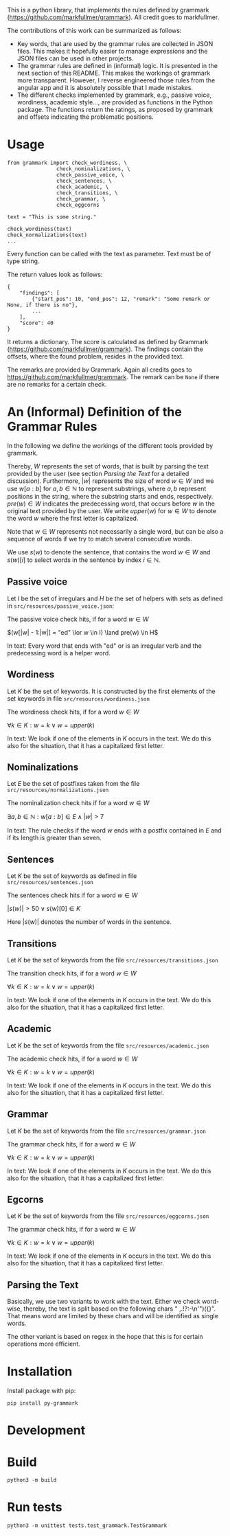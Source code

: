 This is a python library, that implements the rules defined by grammark (https://github.com/markfullmer/grammark).
All credit goes to markfullmer.

The contributions of this work can be summarized as follows:

* Key words, that are used by the grammar rules are collected in JSON files. This makes it hopefully easier to manage expressions and the JSON files can be used in other projects.
* The grammar rules are defined in (informal) logic. It is presented in the next section of this README. This makes the workings of grammark more transparent. However, I reverse engineered those rules from the angular app and it is absolutely possible that I made mistakes.
* The different checks implemented by grammark, e.g., passive voice, wordiness, academic style..., are provided as functions in the Python package. The functions return the ratings, as proposed by grammark and offsets indicating the problematic positions.

# Usage

```
from grammark import check_wordiness, \
				check_nominalizations, \
				check_passive_voice, \
				check_sentences, \
				check_academic, \
				check_transitions, \
				check_grammar, \
				check_eggcorns

text = "This is some string."

check_wordiness(text)
check_normalizations(text)
...
```
Every function can be called with the text as parameter. Text must be of type string.

The return values look as follows:

```
{
	"findings": [
		{"start_pos": 10, "end_pos": 12, "remark": "Some remark or None, if there is no"},
		...
	],
	"score": 40
}
```

It returns a dictionary. The score is calculated as defined by Grammark (https://github.com/markfullmer/grammark).
The findings contain the offsets, where the found problem, resides in the provided text.

The remarks are provided by Grammark. Again all credits goes to https://github.com/markfullmer/grammark.
The remark can be `None` if there are no remarks for a certain check.

# An (Informal) Definition of the Grammar Rules

In the following we define the workings of the different tools provided by grammark.

Thereby, $W$ represents the set of words, that is built by parsing the text provided by the user (see section *Parsing the Text* for a detailed discussion).
Furthermore, $|w|$ represents the size of word $w \in W$ and we use $w[a:b]$ for $a,b \in \mathbb{N}$ to represent substrings, where $a,b$ represent positions in the string, where the substring starts and ends, respectively.
$pre(w) \in W$ indicates the predecessing word, that occurs before $w$ in the original text provided by the user.
We write $upper(w)$ for $w \in W$ to denote the word $w$ where the first letter is capitalized.

Note that $w \in W$ represents not necessarily a single word, but can be also a sequence of words if we try to match several consecutive words.

We use $s(w)$ to denote the sentence, that contains the word $w \in W$ and $s(w)[i]$ to select words in the sentence by index $i \in \mathbb{N}$.

## Passive voice

Let $I$ be the set of irregulars and $H$ be the set of helpers with sets as defined in `src/resources/passive_voice.json`:

The passive voice check hits, if for a word $w \in W$

$(w[|w| - 1:|w|] = "ed" \lor w \in I) \land pre(w) \in H$

In text: Every word that ends with "ed" or is an irregular verb and the predecessing word is a helper word.

## Wordiness

Let $K$ be the set of keywords. It is constructed by the first elements of the set keywords in file `src/resources/wordiness.json`

The wordiness check hits, if for a word $w \in W$

$\forall k \in K: w = k \lor w = upper(k)$

In text: We look if one of the elements in $K$ occurs in the text. We do this also for the situation, that it has a capitalized first letter.

## Nominalizations

Let $E$ be the set of postfixes taken from the file `src/resources/normalizations.json`

The nominalization check hits if for a word $w \in W$

$\exists a,b \in \mathbb{N}: w[a:b] \in E \land |w| > 7$

In text: The rule checks if the word $w$ ends with a postfix contained in $E$ and if its length is greater than seven.

## Sentences

Let $K$ be the set of keywords as defined in file `src/resources/sentences.json`

The sentences check hits if for a word $w \in W$

$|s(w)| > 50 \lor s(w)[0] \in K$

Here $|s(w)|$ denotes the number of words in the sentence.

## Transitions

Let $K$ be the set of keywords from the file `src/resources/transitions.json`

The transition check hits, if for a word $w \in W$

$\forall k \in K: w = k \lor w = upper(k)$

In text: We look if one of the elements in $K$ occurs in the text. We do this also for the situation, that it has a capitalized first letter.

## Academic

Let $K$ be the set of keywords from the file `src/resources/academic.json`

The academic check hits, if for a word $w \in W$

$\forall k \in K: w = k \lor w = upper(k)$

In text: We look if one of the elements in $K$ occurs in the text. We do this also for the situation, that it has a capitalized first letter.

## Grammar

Let $K$ be the set of keywords from the file `src/resources/grammar.json`

The grammar check hits, if for a word $w \in W$

$\forall k \in K: w = k \lor w = upper(k)$

In text: We look if one of the elements in $K$ occurs in the text. We do this also for the situation, that it has a capitalized first letter.

## Egcorns

Let $K$ be the set of keywords from the file `src/resources/eggcorns.json`

The grammar check hits, if for a word $w \in W$

$\forall k \in K: w = k \lor w = upper(k)$

In text: We look if one of the elements in $K$ occurs in the text. We do this also for the situation, that it has a capitalized first letter.

## Parsing the Text

Basically, we use two variants to work with the text. Either we check word-wise, thereby,
the text is split based on the following chars " ,.!?:-\n'\")({}". That means word are
limited by these chars and will be identified as single words.

The other variant is based on regex in the hope that this is for certain operations more efficient.


# Installation

Install package with pip:

```
pip install py-grammark
```

# Development

# Build

```
python3 -m build
```

# Run tests

```
python3 -m unittest tests.test_grammark.TestGrammark
```
